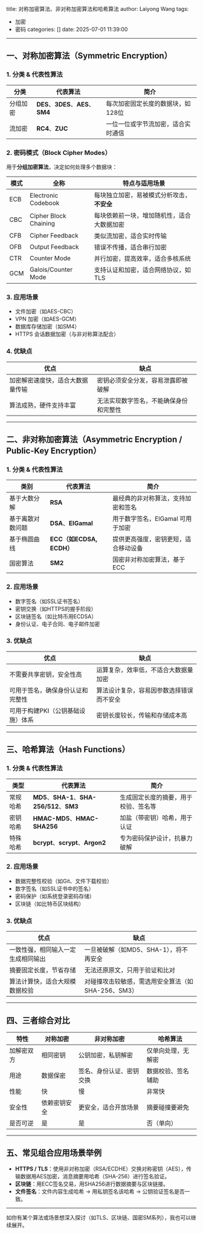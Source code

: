title: 对称加密算法、非对称加密算法和哈希算法
author: Laiyong Wang
tags:
  - 加密
  - 密码
categories: []
date: 2025-07-01 11:39:00
---
## 一、对称加密算法（Symmetric Encryption）

### 1. 分类 & 代表性算法

| 分类   | 代表算法                             | 简介                 |
| ---- | -------------------------------- | ------------------ |
| 分组加密 | **DES**、**3DES**、**AES**、**SM4** | 每次加密固定长度的数据块，如128位 |
| 流加密  | **RC4**、**ZUC**     | 一位一位或字节流加密，适合实时通信  |

### 2. 密码模式（Block Cipher Modes）

用于**分组加密算法**，决定如何处理多个数据块：

| 模式  | 全称                    | 特点与适用场景                 |
| --- | --------------------- | ----------------------- |
| ECB | Electronic Codebook   | 每块独立加密，易被模式分析攻击，**不安全** |
| CBC | Cipher Block Chaining | 每块依赖前一块，增加随机性，适合大数据加密   |
| CFB | Cipher Feedback       | 类似流加密，适合实时传输            |
| OFB | Output Feedback       | 错误不传播，适合串行加密            |
| CTR | Counter Mode          | 并行加密，提高效率，适合多核系统        |
| GCM | Galois/Counter Mode   | 支持认证和加密，适合网络协议，如TLS     |

### 3. 应用场景

* 文件加密（如AES-CBC）
* VPN 加密（如AES-GCM）
* 数据库存储加密（如SM4）
* HTTPS 会话数据加密（与非对称算法配合）

### 4. 优缺点

| 优点               | 缺点                  |
| ---------------- | ------------------- |
| 加密解密速度快，适合大数据量传输 | 密钥必须安全分发，容易泄露即被破解   |
| 算法成熟，硬件支持丰富      | 无法实现数字签名，不能确保身份和完整性 |

---

## 二、非对称加密算法（Asymmetric Encryption / Public-Key Encryption）

### 1. 分类 & 代表性算法

| 类别       | 代表算法                  | 简介                   |
| -------- | --------------------- | -------------------- |
| 基于大数分解   | **RSA**               | 最经典的非对称算法，支持加密和签名    |
| 基于离散对数问题 | **DSA**、**ElGamal**   | 用于数字签名，ElGamal 可用于加密 |
| 基于椭圆曲线   | **ECC（如ECDSA, ECDH）** | 提供更高强度，密钥更短，适合移动设备   |
| 国密算法     | **SM2**               | 国密非对称加密算法，基于ECC      |

### 2. 应用场景

* 数字签名（如SSL证书签名）
* 密钥交换（如HTTPS的握手阶段）
* 区块链签名（如比特币用ECDSA）
* 身份认证、电子合同、电子邮件加密

### 3. 优缺点

| 优点                 | 缺点                   |
| ------------------ | -------------------- |
| 不需要共享密钥，安全性高       | 运算复杂，效率低，不适合大数据量加密   |
| 可用于签名，确保身份认证和完整性   | 算法设计复杂，容易因参数选择错误而不安全 |
| 可用于构建PKI（公钥基础设施）体系 | 密钥长度较长，传输和存储成本高      |

---

## 三、哈希算法（Hash Functions）

### 1. 分类 & 代表性算法

| 类型   | 代表算法                                      | 简介                 |
| ---- | ----------------------------------------- | ------------------ |
| 常规哈希 | **MD5**、**SHA-1**、**SHA-256/512**、**SM3** | 生成固定长度的摘要，用于校验、签名等 |
| 密钥哈希 | **HMAC-MD5**、**HMAC-SHA256**              | 加盐（带密钥）哈希，用于认证     |
| 特殊哈希 | **bcrypt**、**scrypt**、**Argon2**          | 专为密码保护设计，抗暴力破解     |

### 2. 应用场景

* 数据完整性校验（如Git、文件下载校验）
* 数字签名（如SSL证书中的签名）
* 密码保护（如系统登录密码存储）
* 区块链（如比特币区块结构）

### 3. 优缺点

| 优点                | 缺点                             |
| ----------------- | ------------------------------ |
| 一致性强，相同输入一定生成相同输出 | 一旦被破解（如MD5、SHA-1），将不再安全        |
| 摘要固定长度，节省存储       | 无法还原原文，只用于验证和比对                |
| 算法计算快，适合大规模数据校验   | 对碰撞攻击较敏感，需选用安全算法（如SHA-256、SM3） |

---

## 四、三者综合对比

| 特性    | 对称加密   | 非对称加密        | 哈希算法      |
| ----- | ------ | ------------ | --------- |
| 加解密双方 | 相同密钥   | 公钥加密，私钥解密    | 仅单向处理，无解密 |
| 用途    | 数据保密   | 签名、身份认证、密钥交换 | 数据校验、签名辅助 |
| 性能    | 快      | 慢            | 非常快       |
| 安全性   | 依赖密钥安全 | 更安全，适合开放场景   | 摘要碰撞要避免   |
| 是否可逆  | 是      | 是            | 否（单向）     |

---

## 五、常见组合应用场景举例

* **HTTPS / TLS**：使用非对称加密（RSA/ECDHE）交换对称密钥（AES），传输数据用AES加密，消息摘要用哈希（SHA-256）进行签名验证。
* **区块链**：用ECC签名交易，用SHA256进行数据摘要与区块链接。
* **文件签名**：文件内容生成哈希 → 用私钥签名该哈希 → 公钥验证签名是否一致。

---

如你有某个算法或场景想深入探讨（如TLS、区块链、国密SM系列），我也可以继续展开。